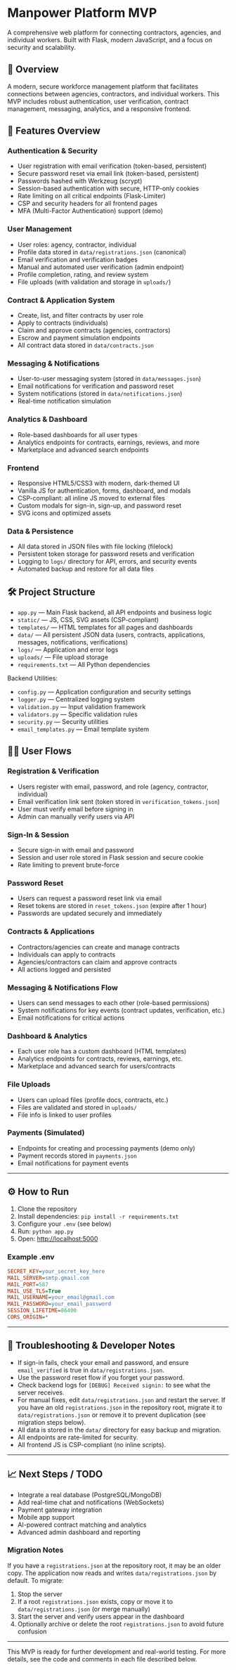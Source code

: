 # Manpower Platform MVP

A comprehensive web platform for connecting contractors, agencies, and individual workers. Built with Flask, modern JavaScript, and a focus on security and scalability.

## 📖 Overview

A modern, secure workforce management platform that facilitates connections between agencies, contractors, and individual workers. This MVP includes robust authentication, user verification, contract management, messaging, analytics, and a responsive frontend.

## 🚀 Features Overview

### Authentication & Security

- User registration with email verification (token-based, persistent)
- Secure password reset via email link (token-based, persistent)
- Passwords hashed with Werkzeug (scrypt)
- Session-based authentication with secure, HTTP-only cookies
- Rate limiting on all critical endpoints (Flask-Limiter)
- CSP and security headers for all frontend pages
- MFA (Multi-Factor Authentication) support (demo)

### User Management

- User roles: agency, contractor, individual
- Profile data stored in `data/registrations.json` (canonical)
- Email verification and verification badges
- Manual and automated user verification (admin endpoint)
- Profile completion, rating, and review system
- File uploads (with validation and storage in `uploads/`)

### Contract & Application System

- Create, list, and filter contracts by user role
- Apply to contracts (individuals)
- Claim and approve contracts (agencies, contractors)
- Escrow and payment simulation endpoints
- All contract data stored in `data/contracts.json`

### Messaging & Notifications

- User-to-user messaging system (stored in `data/messages.json`)
- Email notifications for verification and password reset
- System notifications (stored in `data/notifications.json`)
- Real-time notification simulation

### Analytics & Dashboard

- Role-based dashboards for all user types
- Analytics endpoints for contracts, earnings, reviews, and more
- Marketplace and advanced search endpoints

### Frontend

- Responsive HTML5/CSS3 with modern, dark-themed UI
- Vanilla JS for authentication, forms, dashboard, and modals
- CSP-compliant: all inline JS moved to external files
- Custom modals for sign-in, sign-up, and password reset
- SVG icons and optimized assets

### Data & Persistence

- All data stored in JSON files with file locking (filelock)
- Persistent token storage for password resets and verification
- Logging to `logs/` directory for API, errors, and security events
- Automated backup and restore for all data files

## 🛠️ Project Structure

- `app.py` — Main Flask backend, all API endpoints and business logic
- `static/` — JS, CSS, SVG assets (CSP-compliant)
- `templates/` — HTML templates for all pages and dashboards
- `data/` — All persistent JSON data (users, contracts, applications, messages, notifications, verifications)
- `logs/` — Application and error logs
- `uploads/` — File upload storage
- `requirements.txt` — All Python dependencies

Backend Utilities:

- `config.py` — Application configuration and security settings
- `logger.py` — Centralized logging system
- `validation.py` — Input validation framework
- `validators.py` — Specific validation rules
- `security.py` — Security utilities
- `email_templates.py` — Email template system

## 🧑‍💻 User Flows

### Registration & Verification

- Users register with email, password, and role (agency, contractor, individual)
- Email verification link sent (token stored in `verification_tokens.json`)
- User must verify email before signing in
- Admin can manually verify users via API

### Sign-In & Session

- Secure sign-in with email and password
- Session and user role stored in Flask session and secure cookie
- Rate limiting to prevent brute-force

### Password Reset

- Users can request a password reset link via email
- Reset tokens are stored in `reset_tokens.json` (expire after 1 hour)
- Passwords are updated securely and immediately

### Contracts & Applications

- Contractors/agencies can create and manage contracts
- Individuals can apply to contracts
- Agencies/contractors can claim and approve contracts
- All actions logged and persisted

### Messaging & Notifications Flow

- Users can send messages to each other (role-based permissions)
- System notifications for key events (contract updates, verification, etc.)
- Email notifications for critical actions

### Dashboard & Analytics

- Each user role has a custom dashboard (HTML templates)
- Analytics endpoints for contracts, reviews, earnings, etc.
- Marketplace and advanced search for users/contracts

### File Uploads

- Users can upload files (profile docs, contracts, etc.)
- Files are validated and stored in `uploads/`
- File info is linked to user profiles

### Payments (Simulated)

- Endpoints for creating and processing payments (demo only)
- Payment records stored in `payments.json`
- Email notifications for payment events

---

## ⚙️ How to Run

1. Clone the repository
2. Install dependencies: `pip install -r requirements.txt`
3. Configure your `.env` (see below)
4. Run: `python app.py`
5. Open: [http://localhost:5000](http://localhost:5000)

### Example .env

```ini
SECRET_KEY=your_secret_key_here
MAIL_SERVER=smtp.gmail.com
MAIL_PORT=587
MAIL_USE_TLS=True
MAIL_USERNAME=your_email@gmail.com
MAIL_PASSWORD=your_email_password
SESSION_LIFETIME=86400
CORS_ORIGIN=*
```

---

## 🧩 Troubleshooting & Developer Notes

- If sign-in fails, check your email and password, and ensure `email_verified` is true in `data/registrations.json`.
- Use the password reset flow if you forget your password.
- Check backend logs for `[DEBUG] Received signin:` to see what the server receives.
- For manual fixes, edit `data/registrations.json` and restart the server. If you have an old `registrations.json` in the repository root, migrate it to `data/registrations.json` or remove it to prevent duplication (see migration steps below).
- All data is stored in the `data/` directory for easy backup and migration.
- All endpoints are rate-limited for security.
- All frontend JS is CSP-compliant (no inline scripts).

---

## 📈 Next Steps / TODO

- Integrate a real database (PostgreSQL/MongoDB)
- Add real-time chat and notifications (WebSockets)
- Payment gateway integration
- Mobile app support
- AI-powered contract matching and analytics
- Advanced admin dashboard and reporting

### Migration Notes

If you have a `registrations.json` at the repository root, it may be an older copy. The application now reads and writes `data/registrations.json` by default. To migrate:

1. Stop the server
2. If a root `registrations.json` exists, copy or move it to `data/registrations.json` (or merge manually)
3. Start the server and verify users appear in the dashboard
4. Optionally archive or delete the root `registrations.json` to avoid future confusion

---

This MVP is ready for further development and real-world testing. For more details, see the code and comments in each file described below.
